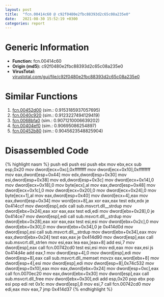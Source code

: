 ```yaml
---
layout: post
title:  "fcn.00414c60 @ c92f0480e2fbc88393d2c65c08a235e0"
date:   2021-08-30 15:52:19 +0300
categories: report
---
```


# Generic Information
- **Function:** fcn.00414c60
- **Origin (md5):** c92f0480e2fbc88393d2c65c08a235e0
- **VirusTotal:** [virustotal.com/gui/file/c92f0480e2fbc88393d2c65c08a235e0][virustotal_ref]



# Similar Functions

1. [fcn.00452d00][similar_1_ref] (sim.: 0.9153185937057695)
2. [fcn.0040c920][similar_2_ref] (sim.: 0.9123227494129419)
3. [fcn.0068bfa0][similar_3_ref] (sim.: 0.9071210006639202)
4. [fcn.00404ef0][similar_4_ref] (sim.: 0.90695086254897)
5. [fcn.00452b80][similar_5_ref] (sim.: 0.9045623548825904)


# Disassembled Code

{% highlight nasm %}
push edi
push esi
push ebx
mov ebx,ecx
sub esp,0x20
mov dword[ecx+0xc],0xffffffff
mov dword[ecx+0x10],0xffffffff
mov eax,dword[esp+0x44]
mov edx,dword[esp+0x30]
mov esi,dword[esp+0x38]
mov edi,dword[esp+0x3c]
mov dword[ecx+0x14],0
mov dword[ecx+0x18],0
mov byte[ecx],al
mov eax,dword[esp+0x48]
mov dword[ecx+0x1c],0
mov dword[ecx+0x20],0
mov dword[ecx+0x24],0
mov byte[ecx+1],al
mov eax,dword[esp+0x40]
mov dword[ecx+4],eax
mov eax,dword[esp+0x34]
mov word[ecx+8],ax
xor eax,eax
test edx,edx
je 0x414ccf
mov dword[esp],edx
call sub.msvcrt.dll__strdup
mov dword[ebx+0x24],eax
xor eax,eax
test edi,edi
mov dword[ebx+0x28],0
je 0x414ce7
mov dword[esp],edi
call sub.msvcrt.dll__strdup
mov dword[ebx+0x28],eax
xor eax,eax
test esi,esi
mov dword[ebx+0x2c],0
mov dword[ebx+0x30],0
mov dword[ebx+0x34],0
je 0x414d0d
mov dword[esp],esi
call sub.msvcrt.dll__strdup
mov dword[ebx+0x34],eax
mov eax,dword[ebx+0x24]
test eax,eax
je 0x414d90
mov dword[esp],eax
call sub.msvcrt.dll_strlen
mov esi,eax
lea eax,[eax+8]
add esi,7
mov dword[esp],eax
call fcn.00742cd0
test esi,esi
mov edi,eax
mov eax,esi
js 0x414d4e
add eax,1
mov dword[esp+4],0
mov dword[esp],edi
mov dword[esp+8],eax
call sub.msvcrt.dll_memset
movzx eax,word[ebx+8]
mov dword[esp+4],esi
mov dword[esp],edi
mov dword[esp+8],0x74c532
mov dword[esp+0x10],eax
mov eax,dword[ebx+0x24]
mov dword[esp+0xc],eax
call fcn.0070ec20
mov eax,dword[ebx+0x30]
mov dword[esp],eax
call sub.msvcrt.dll_free
mov dword[ebx+0x30],edi
add esp,0x20
pop ebx
pop esi
pop edi
ret 0x1c
mov dword[esp],8
mov esi,7
call fcn.00742cd0
mov edi,eax
mov eax,7
jmp 0x414d37
{% endhighlight %}


[similar_1_ref]: /report/fcn.00452d00@c92f0480e2fbc88393d2c65c08a235e0
[similar_2_ref]: /report/fcn.0040c920@c92f0480e2fbc88393d2c65c08a235e0
[similar_3_ref]: /report/fcn.0068bfa0@c92f0480e2fbc88393d2c65c08a235e0
[similar_4_ref]: /report/fcn.00404ef0@c92f0480e2fbc88393d2c65c08a235e0
[similar_5_ref]: /report/fcn.00452b80@c92f0480e2fbc88393d2c65c08a235e0
[virustotal_ref]: https://www.virustotal.com/gui/file/c92f0480e2fbc88393d2c65c08a235e0